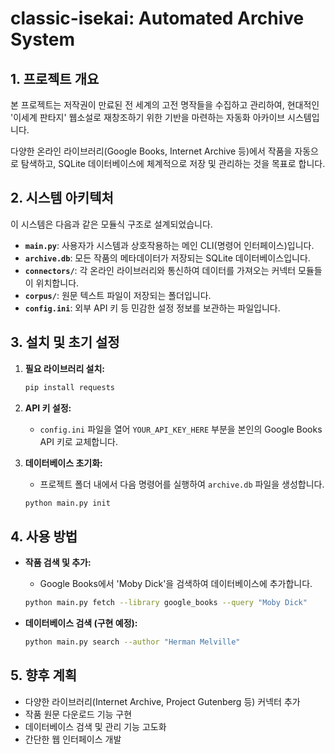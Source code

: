 # classic-isekai: Automated Archive System

## 1. 프로젝트 개요

본 프로젝트는 저작권이 만료된 전 세계의 고전 명작들을 수집하고 관리하여, 현대적인 '이세계 판타지' 웹소설로 재창조하기 위한 기반을 마련하는 자동화 아카이브 시스템입니다.

다양한 온라인 라이브러리(Google Books, Internet Archive 등)에서 작품을 자동으로 탐색하고, SQLite 데이터베이스에 체계적으로 저장 및 관리하는 것을 목표로 합니다.

## 2. 시스템 아키텍처

이 시스템은 다음과 같은 모듈식 구조로 설계되었습니다.

- **`main.py`**: 사용자가 시스템과 상호작용하는 메인 CLI(명령어 인터페이스)입니다.
- **`archive.db`**: 모든 작품의 메타데이터가 저장되는 SQLite 데이터베이스입니다.
- **`connectors/`**: 각 온라인 라이브러리와 통신하여 데이터를 가져오는 커넥터 모듈들이 위치합니다.
- **`corpus/`**: 원문 텍스트 파일이 저장되는 폴더입니다.
- **`config.ini`**: 외부 API 키 등 민감한 설정 정보를 보관하는 파일입니다.

## 3. 설치 및 초기 설정

1.  **필요 라이브러리 설치:**
    ```bash
    pip install requests
    ```

2.  **API 키 설정:**
    - `config.ini` 파일을 열어 `YOUR_API_KEY_HERE` 부분을 본인의 Google Books API 키로 교체합니다.

3.  **데이터베이스 초기화:**
    - 프로젝트 폴더 내에서 다음 명령어를 실행하여 `archive.db` 파일을 생성합니다.
    ```bash
    python main.py init
    ```

## 4. 사용 방법

- **작품 검색 및 추가:**
  - Google Books에서 'Moby Dick'을 검색하여 데이터베이스에 추가합니다.
  ```bash
  python main.py fetch --library google_books --query "Moby Dick"
  ```

- **데이터베이스 검색 (구현 예정):**
  ```bash
  python main.py search --author "Herman Melville"
  ```

## 5. 향후 계획

-   다양한 라이브러리(Internet Archive, Project Gutenberg 등) 커넥터 추가
-   작품 원문 다운로드 기능 구현
-   데이터베이스 검색 및 관리 기능 고도화
-   간단한 웹 인터페이스 개발